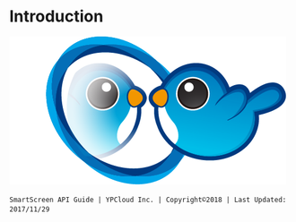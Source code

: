 # Introduction

![](.gitbook/assets/smartscreen.png)

`SmartScreen API Guide | YPCloud Inc. | Copyright©2018 | Last Updated: 2017/11/29`

